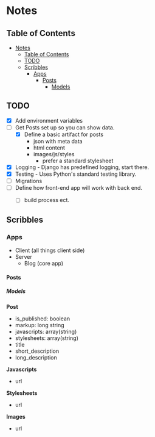 # Notes

## Table of Contents

- [Notes](#notes)
  - [Table of Contents](#table-of-contents)
  - [TODO](#todo)
  - [Scribbles](#scribbles)
    - [Apps](#apps)
      - [Posts](#posts)
        - [Models](#models)

## TODO

- [x] Add environment variables
- [ ] Get Posts set up so you can show data.
  - [x] Define a basic artifact for posts
    - json with meta data
    - html content
    - images/js/styles
      - prefer a standard stylesheet
- [x] Logging - Django has predefined logging, start there.
- [x] Testing - Uses Python's standard testing library.
- [ ] Migrations
- [ ] Define how front-end app will work with back end.
  - [ ] build process ect.


## Scribbles

### Apps
- Client (all things client side)
- Server
  - Blog (core app)

#### Posts

##### Models

**Post**
- is_published: boolean
- markup: long string
- javascripts: array(string)
- stylesheets: array(string)
- title
- short_description
- long_description

**Javascripts**
- url

**Stylesheets**
- url

**Images**
- url